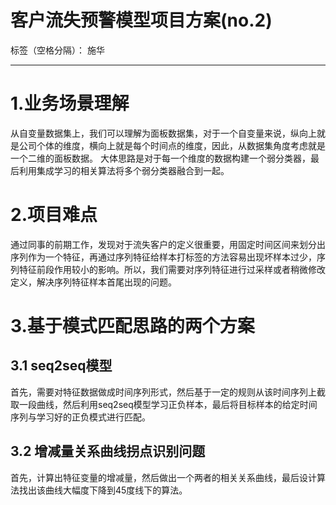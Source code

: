 # 客户流失预警模型项目方案(no.2)

标签（空格分隔）： 施华

---

# **1.业务场景理解**
从自变量数据集上，我们可以理解为面板数据集，对于一个自变量来说，纵向上就是公司个体的维度，横向上就是每个时间点的维度，因此，从数据集角度考虑就是一个二维的面板数据。
大体思路是对于每一个维度的数据构建一个弱分类器，最后利用集成学习的相关算法将多个弱分类器融合到一起。

# **2.项目难点**
通过同事的前期工作，发现对于流失客户的定义很重要，用固定时间区间来划分出序列作为一个特征，再通过序列特征给样本打标签的方法容易出现坏样本过少，序列特征前段作用较小的影响。所以，我们需要对序列特征进行过采样或者稍微修改定义，解决序列特征样本首尾出现的问题。

# **3.基于模式匹配思路的两个方案**

## **3.1 seq2seq模型**
首先，需要对特征数据做成时间序列形式，然后基于一定的规则从该时间序列上截取一段曲线，然后利用seq2seq模型学习正负样本，最后将目标样本的给定时间序列与学习好的正负模式进行匹配。

## **3.2 增减量关系曲线拐点识别问题**
首先，计算出特征变量的增减量，然后做出一个两者的相关关系曲线，最后设计算法找出该曲线大幅度下降到45度线下的算法。






